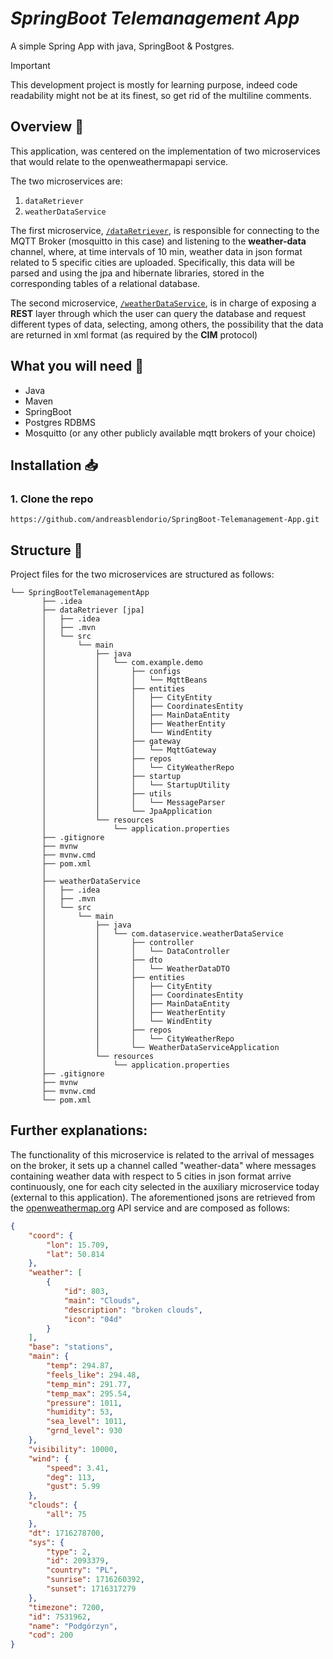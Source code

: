 # *SpringBoot Telemanagement App*

A simple Spring App with java, SpringBoot & Postgres.

> [!IMPORTANT]
> This development project is mostly for learning purpose, indeed code readability might not be at its finest, so get rid of the multiline comments.

## Overview :mag_right:

This application, was centered on the implementation of two microservices that would relate to the openweathermapapi service.

The two microservices are: 
1. `dataRetriever`
2. `weatherDataService`
   
The first microservice, [`/dataRetriever`](/SpringBoot-Telemanagement-App/dataRetriever), is responsible for connecting to the MQTT Broker (mosquitto in this case) and listening to the **weather-data** channel, where, at time intervals of 10 min, weather data in json format related to 5 specific cities are uploaded.
Specifically, this data will be parsed and using the jpa and hibernate libraries, stored in the corresponding tables of a relational database.

The second microservice, [`/weatherDataService`](/SpringBoot-Telemanagement-App/weatherDataService), is in charge of exposing a **REST** layer through which the user can query the database and request different types of data, selecting, among others, the possibility that the data are returned in xml format (as required by the **CIM** protocol)

## What you will need :pushpin:

- Java
- Maven 
- SpringBoot
- Postgres RDBMS
- Mosquitto (or any other publicly available mqtt brokers of your choice)

## Installation :inbox_tray:

### 1. Clone the repo

```git
https://github.com/andreasblendorio/SpringBoot-Telemanagement-App.git
```

## Structure :open_file_folder:

Project files for the two microservices are structured as follows:

```text
└── SpringBootTelemanagementApp
       ├── .idea
       ├── dataRetriever [jpa]
       │   ├── .idea 
       │   ├── .mvn
       │   └── src
       │       └── main
       │           ├── java
       │           │   └── com.example.demo                          
       │           │       ├── configs          
       │           │       │   └── MqttBeans           
       │           │       ├── entities  
       │           │       │   ├── CityEntity
       │           │       │   ├── CoordinatesEntity
       │           │       │   ├── MainDataEntity
       │           │       │   ├── WeatherEntity
       │           │       │   └── WindEntity   
       │           │       ├── gateway
       │           │       │   └── MqttGateway     
       │           │       ├── repos                               
       │           │       │   └── CityWeatherRepo          
       │           │       ├── startup
       │           │       │   └── StartupUtility         
       │           │       ├── utils
       │           │       │   └── MessageParser 
       │           │       └── JpaApplication                   
       │           └── resources
       │               └── application.properties  
       ├── .gitignore
       ├── mvnw
       ├── mvnw.cmd
       ├── pom.xml
       │
       ├── weatherDataService
       │   ├── .idea 
       │   ├── .mvn
       │   └── src
       │       └── main
       │           ├── java
       │           │   └── com.dataservice.weatherDataService                   
       │           │       ├── controller          
       │           │       │   └── DataController
       │           │       ├── dto
       │           │       │   └── WeatherDataDTO           
       │           │       ├── entities  
       │           │       │   ├── CityEntity
       │           │       │   ├── CoordinatesEntity
       │           │       │   ├── MainDataEntity
       │           │       │   ├── WeatherEntity
       │           │       │   └── WindEntity    
       │           │       ├── repos                               
       │           │       │   └── CityWeatherRepo          
       │           │       └── WeatherDataServiceApplication                 
       │           └── resources
       │               └── application.properties  
       ├── .gitignore
       ├── mvnw
       ├── mvnw.cmd
       └── pom.xml
```

## Further explanations:
The functionality of this microservice is related to the arrival of messages on the broker, it sets up a channel called "weather-data" where messages containing weather data with respect to 5 cities in json format arrive continuously, one for each city selected in the auxiliary microservice today (external to this application).
The aforementioned jsons are retrieved from the [openweathermap.org](https://openweathermap.org/api) API service and are composed as follows:
```json
{
    "coord": {
        "lon": 15.709,
        "lat": 50.814
    },
    "weather": [
        {
            "id": 803,
            "main": "Clouds",
            "description": "broken clouds",
            "icon": "04d"
        }
    ],
    "base": "stations",
    "main": {
        "temp": 294.87,
        "feels_like": 294.48,
        "temp_min": 291.77,
        "temp_max": 295.54,
        "pressure": 1011,
        "humidity": 53,
        "sea_level": 1011,
        "grnd_level": 930
    },
    "visibility": 10000,
    "wind": {
        "speed": 3.41,
        "deg": 113,
        "gust": 5.99
    },
    "clouds": {
        "all": 75
    },
    "dt": 1716278700,
    "sys": {
        "type": 2,
        "id": 2093379,
        "country": "PL",
        "sunrise": 1716260392,
        "sunset": 1716317279
    },
    "timezone": 7200,
    "id": 7531962,
    "name": "Podgórzyn",
    "cod": 200
}
```
